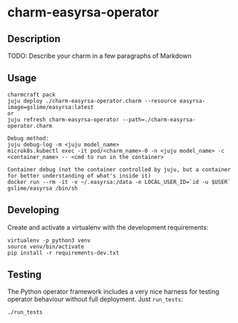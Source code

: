 # charm-easyrsa-operator

## Description

TODO: Describe your charm in a few paragraphs of Markdown

## Usage

    charmcraft pack
    juju deploy ./charm-easyrsa-operator.charm --resource easyrsa-image=gslime/easyrsa:latest
    or
    juju refresh charm-easyrsa-operator --path=./charm-easyrsa-operator.charm

    Debug method:
    juju debug-log -m <juju model_name>
    microk8s.kubectl exec -it pod/<charm_name>-0 -n <juju model_name> -c <container_name> -- <cmd to run in the container>

    Container debug (not the container controlled by juju, but a container for better understanding of what's inside it)
    docker run --rm -it -v ~/.easyrsa:/data -e LOCAL_USER_ID=`id -u $USER` gslime/easyrsa /bin/sh

## Developing

Create and activate a virtualenv with the development requirements:

    virtualenv -p python3 venv
    source venv/bin/activate
    pip install -r requirements-dev.txt

## Testing

The Python operator framework includes a very nice harness for testing
operator behaviour without full deployment. Just `run_tests`:

    ./run_tests
